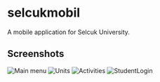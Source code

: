 # selcukmobil

A mobile application for Selcuk University.

## Screenshots

![Main menu](screenshots/flutter_01.png "Main Menu")
![Units](screenshots/flutter_02.png "Units")
![Activities](screenshots/flutter_03.png "Activities")
![StudentLogin](screenshots/flutter_04.png "StudentLogin")